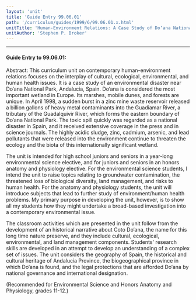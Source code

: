 ```yaml
---
layout: 'unit'
title: 'Guide Entry 99.06.01'
path: '/curriculum/guides/1999/6/99.06.01.x.html'
unitTitle: 'Human-Environment Relations: A Case Study of Do‘ana National Park, Andalucia, Spain and the Los Frailes Mine Toxic Spill of 1998'
unitAuthor: 'Stephen P. Broker'
---
```


<body>
<hr/>
 <h4>
  Guide Entry to 99.06.01:
 </h4>
 Abstract:  This curriculum unit on contemporary human-environment relations focuses on the interplay of cultural, ecological, environmental, and human health issues.  It is a case study of an environmental disaster near Do‘ana National Park, Andalucia, Spain.  Do‘ana is considered the most important wetland in Europe.  Its marshes, mobile dunes, and forests are unique.  In April 1998, a sudden burst in a zinc mine waste reservoir released a billion gallons of heavy metal contaminants into the Guadiamar River, a tributary of the Guadalquivir River, which forms the eastern boundary of Do‘ana National Park.  The toxic spill quickly was regarded as a national disaster in Spain, and it received extensive coverage in the press and in science journals.  The highly acidic sludge, zinc, cadmium, arsenic, and lead pollutants that were released into the environment continue to threaten the ecology and the biota of this internationally significant wetland.
 <p>
  The unit is intended for high school juniors and seniors in a year-long environmental science elective, and for juniors and seniors in an honors anatomy and physiology elective.  For the environmental science students, I intend the unit to raise topics relating to groundwater contamination, the threatened loss of biological diversity, land management, and risks to human health. For the anatomy and physiology students, the unit will introduce subjects that lead to further study of  environment/human health problems.  My primary purpose in developing the unit, however, is to show all my students how they might undertake a broad-based investigation into a contemporary environmental issue.
 </p>
 <p>
  The classroom activities which are presented in the unit follow from the development of an historical narrative about Coto Do‘ana, the name for this long time nature preserve, and they include cultural, ecological, environmental, and land management components.  Students' research skills are developed in an attempt to develop an understanding of a complex set of issues. The unit considers the geography of Spain, the historical and cultural heritage of Andalucia Province, the biogeographical province in which Do‘ana is found, and the legal protections that are afforded Do‘ana by national governance and international designation.
 </p>
 <p>
  (Recommended for Environmental Science and Honors Anatomy and Physiology, grades 11-12.)
 </p>

</body>
